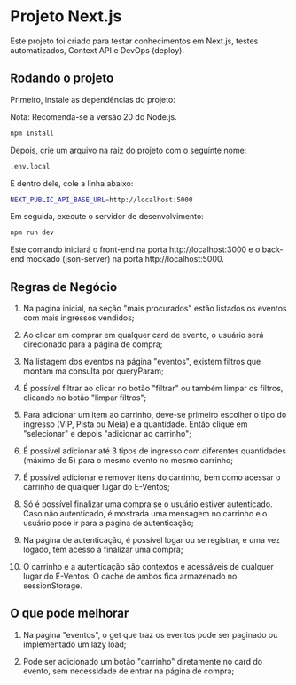# Projeto Next.js

Este projeto foi criado para testar conhecimentos em Next.js, testes automatizados, Context API e DevOps (deploy).

## Rodando o projeto

Primeiro, instale as dependências do projeto:

Nota: Recomenda-se a versão 20 do Node.js.

```bash
npm install
```

Depois, crie um arquivo na raiz do projeto com o seguinte nome:

```bash
.env.local
```

E dentro dele, cole a linha abaixo:

```bash
NEXT_PUBLIC_API_BASE_URL=http://localhost:5000
```

Em seguida, execute o servidor de desenvolvimento:

```bash
npm run dev
```

Este comando iniciará o front-end na porta http://localhost:3000 e o back-end mockado (json-server) na porta http://localhost:5000.

## Regras de Negócio

1. Na página inicial, na seção "mais procurados" estão listados os eventos com mais ingressos vendidos;

2. Ao clicar em comprar em qualquer card de evento, o usuário será direcionado para a página de compra;

3. Na listagem dos eventos na página "eventos", existem filtros que montam ma consulta por queryParam;

4. É possível filtrar ao clicar no botão "filtrar" ou também limpar os filtros, clicando no botão "limpar filtros";

5. Para adicionar um item ao carrinho, deve-se primeiro escolher o tipo do ingresso (VIP, Pista ou Meia) e a quantidade. Então clique em "selecionar" e depois "adicionar ao carrinho";

6. É possível adicionar até 3 tipos de ingresso com diferentes quantidades (máximo de 5) para o mesmo evento no mesmo carrinho;

7. É possível adicionar e remover itens do carrinho, bem como acessar o carrinho de qualquer lugar do E-Ventos;

8. Só é possível finalizar uma compra se o usuário estiver autenticado. Caso não autenticado, é mostrada uma mensagem no carrinho e o usuário pode ir para a página de autenticação;

9. Na página de autenticação, é possível logar ou se registrar, e uma vez logado, tem acesso a finalizar uma compra;

10. O carrinho e a autenticação são contextos e acessáveis de qualquer lugar do E-Ventos. O cache de ambos fica armazenado no sessionStorage.

## O que pode melhorar

1. Na página "eventos", o get que traz os eventos pode ser paginado ou implementado um lazy load;

2. Pode ser adicionado um botão "carrinho" diretamente no card do evento, sem necessidade de entrar na página de compra;
